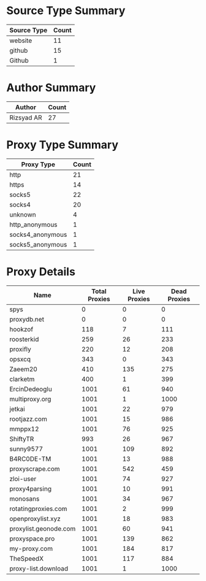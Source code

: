 # Source Type Summary

| Source Type | Count |
|-------------|-------|
| website | 11 |
| github | 15 |
| Github | 1 |


# Author Summary

| Author | Count |
|--------|-------|
| Rizsyad AR | 27 |


# Proxy Type Summary

| Proxy Type | Count |
|------------|-------|
| http | 21 |
| https | 14 |
| socks5 | 22 |
| socks4 | 20 |
| unknown | 4 |
| http_anonymous | 1 |
| socks4_anonymous | 1 |
| socks5_anonymous | 1 |


# Proxy Details

| Name | Total Proxies | Live Proxies | Dead Proxies |
|------|---------------|--------------|---------------|
| spys | 0 | 0 | 0 |
| proxydb.net | 0 | 0 | 0 |
| hookzof | 118 | 7 | 111 |
| roosterkid | 259 | 26 | 233 |
| proxifly | 220 | 12 | 208 |
| opsxcq | 343 | 0 | 343 |
| Zaeem20 | 410 | 135 | 275 |
| clarketm | 400 | 1 | 399 |
| ErcinDedeoglu | 1001 | 61 | 940 |
| multiproxy.org | 1001 | 1 | 1000 |
| jetkai | 1001 | 22 | 979 |
| rootjazz.com | 1001 | 15 | 986 |
| mmppx12 | 1001 | 76 | 925 |
| ShiftyTR | 993 | 26 | 967 |
| sunny9577 | 1001 | 109 | 892 |
| B4RC0DE-TM | 1001 | 13 | 988 |
| proxyscrape.com | 1001 | 542 | 459 |
| zloi-user | 1001 | 74 | 927 |
| proxy4parsing | 1001 | 10 | 991 |
| monosans | 1001 | 34 | 967 |
| rotatingproxies.com | 1001 | 2 | 999 |
| openproxylist.xyz | 1001 | 18 | 983 |
| proxylist.geonode.com | 1001 | 60 | 941 |
| proxyspace.pro | 1001 | 139 | 862 |
| my-proxy.com | 1001 | 184 | 817 |
| TheSpeedX | 1001 | 117 | 884 |
| proxy-list.download | 1001 | 1 | 1000 |
